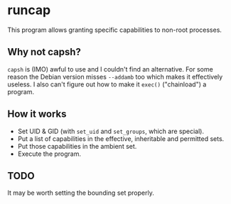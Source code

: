 # runcap

This program allows granting specific capabilities to non-root processes.

## Why not capsh?

`capsh` is (IMO) awful to use and I couldn't find an alternative. For some
reason the Debian version misses `--addamb` too which makes it effectively
useless. I also can't figure out how to make it `exec()` ("chainload") a
program.

## How it works

- Set UID & GID (with `set_uid` and `set_groups`, which are special).
- Put a list of capabilities in the effective, inheritable and permitted
  sets.
- Put those capabilities in the ambient set.
- Execute the program.

## TODO

It may be worth setting the bounding set properly.
